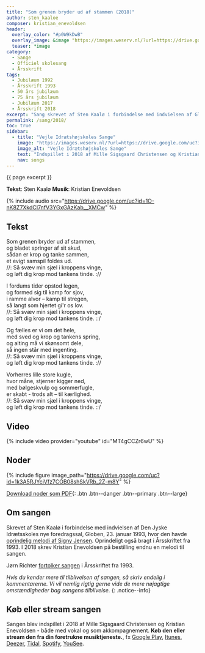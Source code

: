 ```yaml
---
title: "Som grenen bryder ud af stammen (2018)"
author: sten_kaaloe
composer: kristian_enevoldsen
header:
  overlay_color: "#p0W9kDwB"
  overlay_image: &image "https://images.weserv.nl/?url=https://drive.google.com/uc?id=10ARwulcE0vAL4O16UsExEwu3P6MTP-QL&w=2000&a=attention"
  teaser: *image
category:
  - Sange
  - Officiel skolesang
  - Årsskrift
tags:
  - Jubilæum 1992
  - Årsskrift 1993
  - 50 års jubilæum
  - 75 års jubilæum
  - Jubilæum 2017
  - Årsskrift 2018
excerpt: "Sang skrevet af Sten Kaalø i forbindelse med indvielsen af Globen i 1993. Melodi af Kristian Enevoldsen i 2018."
permalink: /sang/2018/
toc: true
sidebar:
  - title: "Vejle Idrætshøjskoles Sange"
    image: "https://images.weserv.nl/?url=https://drive.google.com/uc?id=10k7zuB8CRXnnKxBye_kIzKdBnO5uKGwi&w=300&a=attention&t=square"
    image_alt: "Vejle Idrætshøjskoles Sange"
    text: "Indspillet i 2018 af Mille Sigsgaard Christensen og Kristian Enevoldsen. **Køb den eller stream den fra din foretrukne musiktjeneste**, fx [Google Play](https://play.google.com/music/listen#/album/Birdaib4zktzgwthhtd4uxlafta), [Itunes](https://itunes.apple.com/album/-/id1444457441), [Deezer](https://www.deezer.com/da/album/81167962), [Tidal](https://listen.tidal.com/album/99556066), [Spotify](https://play.spotify.com/album/6vpvN8PtyRg7wYLUqIdlbI), [YouSee](https://musik.yousee.dk/album/202470120/vejle-idraetshojskoles-sange)."
    nav: songs
---
```


{{ page.excerpt }}

**Tekst**: Sten Kaalø
**Musik**: Kristian Enevoldsen

{% include audio src="https://drive.google.com/uc?id=1O-nK8Z7XkdCI7nfV3YGxGAzKab__XMCw" %}

## Tekst

Som grenen bryder ud af stammen,<br>
og bladet springer af sit skud,<br>
sådan er krop og tanke sammen,<br>
et evigt samspil foldes ud.<br>
//: Så svæv min sjæl i kroppens vinge,<br>
og løft dig krop mod tankens tinde. ://

I fordums tider opstod legen,<br>
og formed sig til kamp for sjov,<br>
i ramme alvor – kamp til stregen,<br>
så langt som hjertet gi'r os lov.<br>
//: Så svæv min sjæl i kroppens vinge,<br>
og løft dig krop mod tankens tinde. ::/

Og fælles er vi om det hele,<br>
med sved og krop og tankens spring,<br>
og alting må vi skønsomt dele,<br>
så ingen står med ingenting.<br>
//: Så svæv min sjæl i kroppens vinge,<br>
og løft dig krop mod tankens tinde. ://

Vorherres lille store kugle,<br>
hvor måne, stjerner kigger ned,<br>
med bølgeskvulp og sommerfugle,<br>
er skabt - trods alt – til kærlighed.<br>
//: Så svæv min sjæl i kroppens vinge,<br>
og løft dig krop mod tankens tinde. ::/

## Video

{% include video provider="youtube" id="MT4gCCZr6wU" %}

## Noder

{% include figure image_path="https://drive.google.com/uc?id=1k3A5RJYciVfz7COB08shSkVRb_2Z-m8Y" %}

[<i class='far fa-file-pdf'></i> Download noder som PDF](https://drive.google.com/uc?id=103tcxQAGLPM8WipqCaG8jWOL9G7JeAbb){: .btn .btn--danger .btn--primary .btn--large}

## Om sangen

Skrevet af Sten Kaalø i forbindelse med indvielsen af Den Jyske Idrætsskoles nye foredragssal, Globen, 23. januar 1993, hvor den havde [oprindelig melodi af Signy Jensen](/sang/1993/). Oprindeligt også bragt i Årsskriftet fra 1993. I 2018 skrev Kristian Enevoldsen på bestilling endnu en melodi til sangen.

Jørn Richter [fortolker sangen](/aarsskrift/1993/fortolkning-kaaloe/) i Årsskriftet fra 1993.

_Hvis du kender mere til tilblivelsen af sangen, så skriv endelig i kommentarerne. Vi vil nemlig rigtig gerne vide de mere nøjagtige omstændigheder bag sangens tilblivelse._
{: .notice--info}

## Køb eller stream sangen

Sangen blev indspillet i 2018 af Mille Sigsgaard Christensen og Kristian Enevoldsen - både med vokal og som akkompagnement. **Køb den eller stream den fra din foretrukne musiktjeneste.**, fx [Google Play](https://play.google.com/music/listen#/album/Birdaib4zktzgwthhtd4uxlafta), [Itunes](https://itunes.apple.com/album/-/id1444457441), [Deezer](https://www.deezer.com/da/album/81167962), [Tidal](https://listen.tidal.com/album/99556066), [Spotify](https://play.spotify.com/album/6vpvN8PtyRg7wYLUqIdlbI), [YouSee](https://musik.yousee.dk/album/202470120/vejle-idraetshojskoles-sange).
